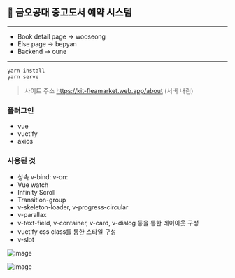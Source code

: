 ## 📔 금오공대 중고도서 예약 시스템

---

- Book detail page -> wooseong
- Else page -> bepyan
- Backend -> oune
---
```
yarn install
yarn serve
```

> 사이트 주소
> https://kit-fleamarket.web.app/about (서버 내림)


### 플러그인
- vue
- vuetify
- axios
### 사용된 것
- 상속 v-bind: v-on:
- Vue watch 
- Infinity Scroll
- Transition-group
- v-skeleton-loader, v-progress-circular
- v-parallax
- v-text-field, v-container, v-card, v-dialog 등을 통한 레이아웃 구성
- vuetify css class를 통한 스타일 구성
- v-slot

![image](https://user-images.githubusercontent.com/65283190/141650789-bf3a7e24-31dd-4b1f-a226-a46da30a335e.png)

![image](https://github.com/Vinca0121/FleaMarket/assets/98202797/f4eaddec-e8eb-4a59-85dd-fee9f1b1a5ac)
